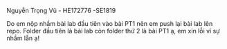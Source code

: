 Nguyễn Trọng Vũ - HE172776 -SE1819 

Do em nộp nhầm bài lab đầu tiên vào bài PT1 nên em push lại bài lab lên repo. Folder đầu tiên là bài lab còn folder thứ 2 là bài PT1 ạ, em xin lỗi vĩ sự nhầm lẫn ạ!
